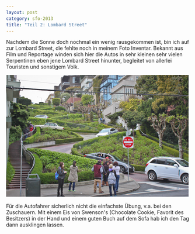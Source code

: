 ```yaml
---
layout: post
category: sfo-2013
title: "Teil 2: Lombard Street"
---
```


Nachdem die Sonne doch nochmal ein wenig rausgekommen ist, bin ich auf zur Lombard Street, die fehlte noch in meinem Foto Inventar. Bekannt aus Film und Reportage winden sich hier die Autos in sehr kleinen sehr vielen Serpentinen eben jene Lombard Street hinunter, begleitet von allerlei Touristen und sonstigem Volk.

![Lombard Street](/images-blog/sfo-2013/20130320_4.jpg)

Für die Autofahrer sicherlich nicht die einfachste Übung, v.a. bei den Zuschauern. Mit einem Eis von Swenson's (Chocolate Cookie, Favorit des Besitzers) in der Hand und einem guten Buch auf dem Sofa hab ich den Tag dann ausklingen lassen.